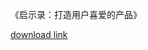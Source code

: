 《启示录：打造用户喜爱的产品》

[download link](https://github.com/Lercel/books/blob/main/Product%20%E4%BA%A7%E5%93%81/%E5%90%AF%E7%A4%BA%E5%BD%95%EF%BC%9A%E6%89%93%E9%80%A0%E7%94%A8%E6%88%B7%E5%96%9C%E7%88%B1%E7%9A%84%E4%BA%A7%E5%93%81.pdf)
